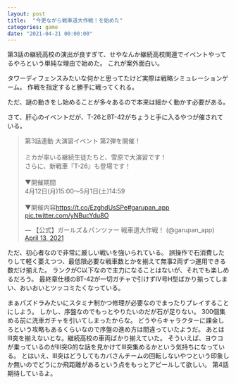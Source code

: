 ```yaml
---
layout: post
title:  "今更ながら戦車道大作戦！を始めた"
categories: game
date: "2021-04-21 00:00:00"
---
```


第3話の継続高校の演出が良すぎて、せやなんか継続高校関連でイベントやってるやろという単純な理由で始めた。
これが案外面白い。

タワーディフェンスみたいな何かと思ってたけど実際は戦略シミュレーションゲーム。
作戦を指定すると勝手に戦ってくれる。

ただ、謎の動きをし始めることが多々あるので本来は細かく動かす必要がある。

さて、肝心のイベントだが、T-26とBT-42がちょうと手に入るやつが催されている。

<blockquote class="twitter-tweet"><p lang="ja" dir="ltr">第3話連動 大演習イベント 第2弾を開催！<br><br>ミカが率いる継続生徒たちと、雪原で大演習です！<br>さらに、新戦車『T-26』も登場です！<br><br>▼開催期間<br>4月12日(月)15:00～5月1日(土)14:59<br><br>▼開催内容<a href="https://t.co/EzghdUsSPe">https://t.co/EzghdUsSPe</a><a href="https://twitter.com/hashtag/garupan_app?src=hash&amp;ref_src=twsrc%5Etfw">#garupan_app</a> <a href="https://t.co/yNBucYdu8O">pic.twitter.com/yNBucYdu8O</a></p>&mdash; 【公式】ガールズ＆パンツァー 戦車道大作戦！ (@garupan_app) <a href="https://twitter.com/garupan_app/status/1381897446243057664?ref_src=twsrc%5Etfw">April 13, 2021</a></blockquote> <script async src="https://platform.twitter.com/widgets.js" charset="utf-8"></script>

ただ、初心者なので非常に厳しい戦いを強いられている。
誤操作で石消費したりして軽く萎えつつ、最低限必要な戦車数とかを揃えて無事2両ずつ運用できる数だけ揃えた。
ランクがC以下なので主力になることはないが、それでも楽しめるだろう。
最終章仕様のBT-42が一切ガチャで引けずⅣ号H型ばかり揃ってしまい、おいおいとツッコミたくなっている。

まぁパズドラみたいにスタミナ制かつ修理が必要なのでまったりプレイすることにしよう。
しかし、序盤なのでもっとやりたいのだが石が足りない。
300個集める前に洗車ガチャを引いてしまったからな。
どうやらキャラクターに課金しろという攻略もあるくらいなので序盤の進め方は間違っていたようだ。
あとはⅢ突を揃えないとな。継続高校の車両ばかり揃えていた。
そういえば、ヨウコが乗っているのがⅢ突G的な話を見かけてⅢ突集めるかという気持ちになっている。
とはいえ、Ⅲ突はどうしてもカバさんチームの回転しないやつという印象しか無いのでどうにか飛距離があるという点をもっとアピールして欲しい。
第4話期待しているよ。